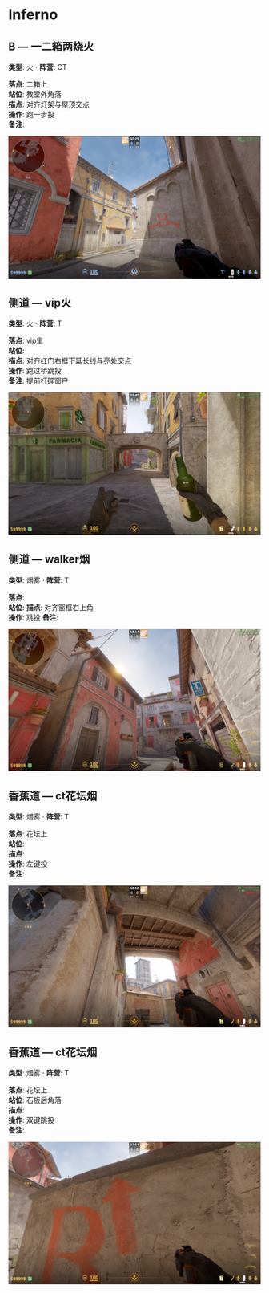 # Inferno


## B — 一二箱两烧火
**类型**: 火  ·  **阵营**: CT

**落点**: 二箱上  
**站位**: 教堂外角落  
**描点**: 对齐灯架与屋顶交点  
**操作**: 跑一步投  
**备注**: 

![准星](../assets/730_20250924225434_1.png)

## 侧道 — vip火
**类型**: 火  ·  **阵营**: T

**落点**: vip里  
**站位**:   
**描点**: 对齐红门右框下延长线与亮处交点  
**操作**: 跑过桥跳投  
**备注**: 提前打碎窗户

![准星](../assets/730_20250924224523_1.png)

## 侧道 — walker烟
**类型**: 烟雾  ·  **阵营**: T

**落点**:   
**站位**: 
**描点**: 对齐窗框右上角  
**操作**: 跳投
**备注**: 

![准星](../assets/730_20250924224546_1.png)

## 香蕉道 — ct花坛烟
**类型**: 烟雾  ·  **阵营**: T

**落点**: 花坛上  
**站位**:   
**描点**:   
**操作**: 左键投  
**备注**: 

![准星](../assets/730_20250924224652_1.png)

## 香蕉道 — ct花坛烟
**类型**: 烟雾  ·  **阵营**: T

**落点**: 花坛上  
**站位**: 石板后角落  
**描点**:   
**操作**: 双键跳投  
**备注**: 

![准星](../assets/730_20250924224709_1.png)
